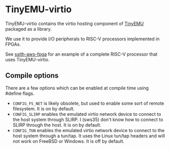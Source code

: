 TinyEMU-virtio
==============

TinyEMU-virtio contains the virtio hosting component
of [TinyEMU](https://bellard.org/tinyemu/) packaged as a library.

We use it to provide I/O peripherals to RISC-V processors implemented in FPGAs.

See [ssith-aws-fpga](https://github.com/acceleratdtech/ssith-aws-fpga) for an
example of a complete RISC-V processor that uses TinyEMU-virtio.


Compile options
---------------

There are a few options which can be enabled at compile time using #define flags.

- `CONFIG_FS_NET` is likely obsolete, but used to enable some sort of remote filesystem. It is on by default.
- `CONFIG_SLIRP` enables the emulated virtio network device to connect to the host system through SLIRP. I (sws35) don't know how to connect to SLIRP through the host. It is on by default.
- `CONFIG_TUN` enables the emulated virtio network device to connect to the host system through a tun/tap. It uses the Linux tun/tap headers and will not work on FreeBSD or Windows. It is off by default.
